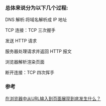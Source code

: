 ### 总体来说分为以下几个过程:

DNS 解析:将域名解析成 IP 地址

TCP 连接：TCP 三次握手

发送 HTTP 请求

服务器处理请求并返回 HTTP 报文

浏览器解析渲染页面

断开连接：TCP 四次挥手


### 参考

[在浏览器中从URL输入到页面展现到底发生什么？](https://juejin.im/post/5dc12de7e51d452d530e5c00#heading-11)
